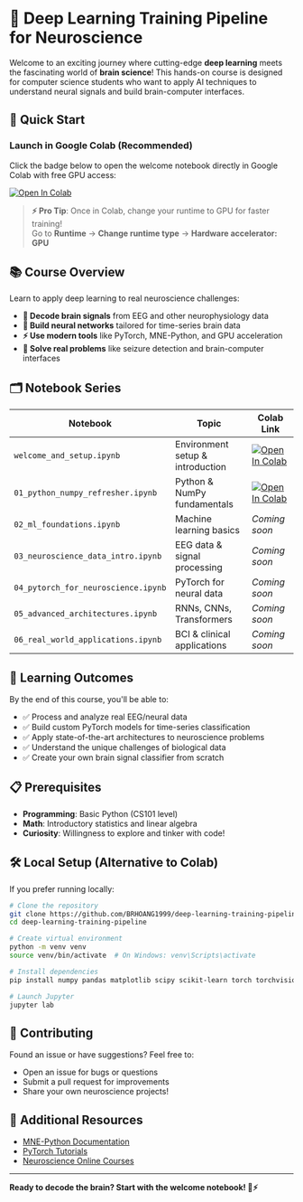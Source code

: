 # 🧠 Deep Learning Training Pipeline for Neuroscience

Welcome to an exciting journey where cutting-edge **deep learning** meets the fascinating world of **brain science**! This hands-on course is designed for computer science students who want to apply AI techniques to understand neural signals and build brain-computer interfaces.

## 🚀 Quick Start

### Launch in Google Colab (Recommended)

Click the badge below to open the welcome notebook directly in Google Colab with free GPU access:

[![Open In Colab](https://colab.research.google.com/assets/colab-badge.svg)](https://colab.research.google.com/github/BRHOANG1999/deep-learning-training-pipeline/blob/main/welcome_and_setup.ipynb)

> **⚡ Pro Tip**: Once in Colab, change your runtime to GPU for faster training!  
> Go to **Runtime** → **Change runtime type** → **Hardware accelerator: GPU**

## 📚 Course Overview

Learn to apply deep learning to real neuroscience challenges:

- **🧬 Decode brain signals** from EEG and other neurophysiology data
- **🤖 Build neural networks** tailored for time-series brain data  
- **⚡ Use modern tools** like PyTorch, MNE-Python, and GPU acceleration
- **🏥 Solve real problems** like seizure detection and brain-computer interfaces

## 🗂️ Notebook Series

| Notebook | Topic | Colab Link |
|----------|-------|------------|
| `welcome_and_setup.ipynb` | Environment setup & introduction | [![Open In Colab](https://colab.research.google.com/assets/colab-badge.svg)](https://colab.research.google.com/github/BRHOANG1999/deep-learning-training-pipeline/blob/main/welcome_and_setup.ipynb) |
| `01_python_numpy_refresher.ipynb` | Python & NumPy fundamentals | [![Open In Colab](https://colab.research.google.com/assets/colab-badge.svg)](https://colab.research.google.com/github/BRHOANG1999/deep-learning-training-pipeline/blob/main/01_python_numpy_refresher.ipynb) |
| `02_ml_foundations.ipynb` | Machine learning basics | *Coming soon* |
| `03_neuroscience_data_intro.ipynb` | EEG data & signal processing | *Coming soon* |
| `04_pytorch_for_neuroscience.ipynb` | PyTorch for neural data | *Coming soon* |
| `05_advanced_architectures.ipynb` | RNNs, CNNs, Transformers | *Coming soon* |
| `06_real_world_applications.ipynb` | BCI & clinical applications | *Coming soon* |

## 🎯 Learning Outcomes

By the end of this course, you'll be able to:

- ✅ Process and analyze real EEG/neural data
- ✅ Build custom PyTorch models for time-series classification  
- ✅ Apply state-of-the-art architectures to neuroscience problems
- ✅ Understand the unique challenges of biological data
- ✅ Create your own brain signal classifier from scratch

## 📋 Prerequisites

- **Programming**: Basic Python (CS101 level)
- **Math**: Introductory statistics and linear algebra
- **Curiosity**: Willingness to explore and tinker with code!

## 🛠️ Local Setup (Alternative to Colab)

If you prefer running locally:

```bash
# Clone the repository
git clone https://github.com/BRHOANG1999/deep-learning-training-pipeline.git
cd deep-learning-training-pipeline

# Create virtual environment
python -m venv venv
source venv/bin/activate  # On Windows: venv\Scripts\activate

# Install dependencies
pip install numpy pandas matplotlib scipy scikit-learn torch torchvision mne jupyter

# Launch Jupyter
jupyter lab
```

## 🤝 Contributing

Found an issue or have suggestions? Feel free to:
- Open an issue for bugs or questions
- Submit a pull request for improvements
- Share your own neuroscience projects!

## 📖 Additional Resources

- [MNE-Python Documentation](https://mne.tools/stable/index.html)
- [PyTorch Tutorials](https://pytorch.org/tutorials/)
- [Neuroscience Online Courses](https://www.coursera.org/browse/health/neuroscience)

---

**Ready to decode the brain? Start with the welcome notebook! 🧠⚡** 